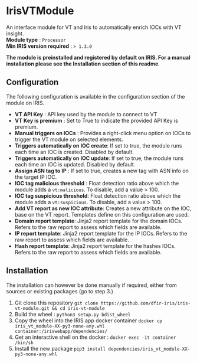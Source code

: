 # IrisVTModule

An interface module for VT and Iris to automatically enrich IOCs with VT insight.  
**Module type** : ``Processor``  
**Min IRIS version required** : ``> 1.3.0`` 

**The module is preinstalled and registered by default on IRIS. For a manual installation please see the Installation section of this readme**.

## Configuration 
The following configuration is available in the configuration section of the module on IRIS. 

- **VT API Key** : API key used by the module to connect to VT 
- **VT Key is premium** : Set to True to indicate the provided API Key is premium.
- **Manual triggers on IOCs** : Provides a right-click menu option on IOCs to trigger the VT module on selected elements. 
- **Triggers automatically on IOC create**: If set to true, the module runs each time an IOC is created. Disabled by default. 
- **Triggers automatically on IOC update**: If set to true, the module runs each time an IOC is updated. Disabled by default. 
- **Assign ASN tag to IP** : If set to true, creates a new tag with ASN info on the target IP IOC. 
- **IOC tag malicious threshold** : Float detection ratio above which the module adds a ``vt:malicious``. To disable, add a value > 100. 
- **IOC tag suspicious threshold**: Float detection ratio above which the module adds a ``vt:suspicious``. To disable, add a value > 100. 
- **Add VT report as new IOC attribute**: Creates a new attribute on the IOC, base on the VT report. Templates define on this configuration are used. 
- **Domain report template**: Jinja2 report template for the domain IOCs. Refers to the raw report to assess which fields are available. 
- **IP report template**: Jinja2 report template for the IP IOCs. Refers to the raw report to assess which fields are available. 
- **Hash report template**: Jinja2 report template for the hashes IOCs. Refers to the raw report to assess which fields are available. 

## Installation 
 The installation can however be done manually if required, 
either from sources or existing packages (go to step 3.)

1. Git clone this repository ``git clone https://github.com/dfir-iris/iris-vt-module.git && cd iris-vt-module``
2. Build the wheel : ``python3 setup.py bdist_wheel`` 
3. Copy the wheel into the IRIS app docker container ``docker cp iris_vt_module-XX-py3-none-any.whl container:/iriswebapp/dependencies/``
4. Get an interactive shell on the docker : ``docker exec -it container /bin/sh``
5. Install the new package ``pip3 install dependencies/iris_vt_module-XX-py3-none-any.whl``

